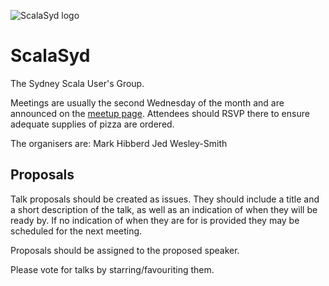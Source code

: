![ScalaSyd logo](https://raw.github.com/scalasyd/scalasyd/master/src/doc/img/scalasyd-logo.png)

ScalaSyd
========

The Sydney Scala User's Group.

Meetings are usually the second Wednesday of the month and are announced 
on the [meetup page](http://www.meetup.com/scalasyd/). Attendees should
RSVP there to ensure adequate supplies of pizza are ordered.

The organisers are:
Mark Hibberd
Jed Wesley-Smith

Proposals
---------

Talk proposals should be created as issues. They should include a title 
and a short description of the talk, as well as an indication of when
they will be ready by. If no indication of when they are for is provided 
they may be scheduled for the next meeting.

Proposals should be assigned to the proposed speaker.

Please vote for talks by starring/favouriting them.
